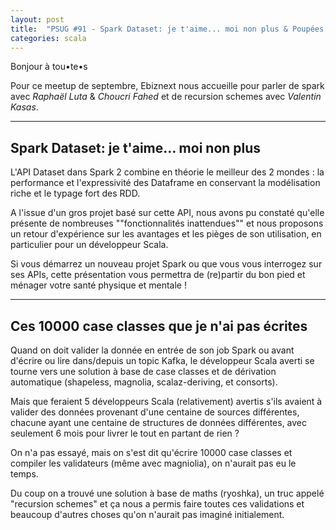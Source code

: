 ```yaml
---
layout: post
title:  "PSUG #91 - Spark Dataset: je t'aime... moi non plus & Poupées Russes"
categories: scala
---
```

Bonjour à tou•te•s

Pour ce meetup de septembre, Ebiznext nous accueille pour parler de spark avec *Raphaël Luta* & *Choucri Fahed* et de recursion schemes avec *Valentin Kasas*.

-----

## Spark Dataset: je t'aime... moi non plus

L'API Dataset dans Spark 2 combine en théorie le meilleur des 2 mondes : la performance et l'expressivité des Dataframe en conservant la modélisation riche et le typage fort des RDD.

A l'issue d'un gros projet basé sur cette API, nous avons pu constaté qu'elle présente de nombreuses ""fonctionnalités inattendues"" et nous proposons un retour d'expérience sur les avantages et les pièges de son utilisation, en particulier pour un développeur Scala.

Si vous démarrez un nouveau projet Spark ou que vous vous interrogez sur ses APIs, cette présentation vous permettra de (re)partir du bon pied et ménager votre santé physique et mentale !

-----

## Ces 10000 case classes que je n'ai pas écrites

Quand on doit valider la donnée en entrée de son job Spark ou avant d'écrire ou lire dans/depuis un topic Kafka, le développeur Scala averti se tourne vers une solution à base de case classes et de dérivation automatique (shapeless, magnolia, scalaz-deriving, et consorts).

Mais que feraient 5 développeurs Scala (relativement) avertis s'ils avaient à valider des données provenant d'une centaine de sources différentes, chacune ayant une centaine de structures de données différentes, avec seulement 6 mois pour livrer le tout en partant de rien ?

On n'a pas essayé, mais on s'est dit qu'écrire 10000 case classes et compiler les validateurs (même avec magniolia), on n'aurait pas eu le temps.

Du coup on a trouvé une solution à base de maths (ryoshka), un truc appelé "recursion schemes" et ça nous a permis faire toutes ces validations et beaucoup d'autres choses qu'on n'aurait pas imaginé initialement.
